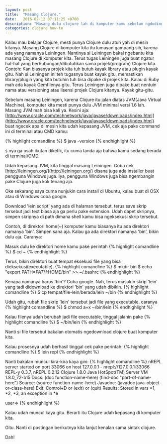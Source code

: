 ```yaml
---
layout: post
title:  "Masang Clojure."
date:   2016-02-12 07:11:25 +0700
description: "Masang dulu clojure lah di komputer kamu sebelum ngdoding clojure"
categories: clojure how-to
---
```


Kalau mau belajar Clojure, mesti punya Clojure dulu atuh yah di mesin kitanya. Masang Clojure di komputer kita itu lumayan gampang sih, karena ada yang namanya Leiningen. Nantinya si Leiningen bakal ngebantu kita masang Clojure di komputer kita. Terus tugas Leiningen juga buat ngatur hal-hal yang berhubungan/dibutuhkan sama projek(program) Clojure kita. Contoh: Kan biasanya projek kita tuh butuh kayak library atau plugin kayak gitu. Nah si Leiningen ini teh tugasnya buat kayak gitu, memastikan library/plugin yang kita butuhin tuh bisa dipake di projek kita. Kalau di Ruby mah ada kayak Gemfilenya gitu. Terus Leiningen juga dipake buat nentuin nama atau versioning atau lisensi projek Clojure kitanya. Kayak gitu-gitu.

Sebelum masang Leiningen, karena Clojure itu jalan diatas JVM(Java Virtual Machine), komputer kita mesti punya dulu JVM minimal versi 1.6 lah.  Masang JVM mah bisa kali ya. Kesini aja: [http://www.oracle.com/technetwork/java/javase/downloads/index.html](http://www.oracle.com/technetwork/java/javase/downloads/index.html) buat ngecek apa di mesin kita udah kepasang JVM, cek aja pake command ini di terminal atau CMD kamu:

{% highlight comandline %}
$ java -version
{% endhighlight %}

`$` nya ga usah ikutan diketik, itu cuma tanda aja bahwa kamu sedang berada di terminal/CMD.

Udah kepasang JVM, kita tinggal masang Leiningen. Coba cek [http://leiningen.org/](http://leiningen.org/) disana juga ada installer buat pengguna Windows juga. Iya, pengguna Windows juga bisa ngembangin pake Clojure juga kok tenang aja.

Oke sekarang saya cuma nunjukin cara install di Ubuntu, kalau buat di OSX atau di Windows coba google.

Download 'lein script' yang ada di halaman tersebut. terus save skrip tersebut jadi text biasa aja ga perlu pake extension. Udah dapet skripnya, simpen skripnya di path dimana shell kamu bisa ngeksekusi skrip tersebut.

Contoh, di direktori home(~) komputer kamu biasanya itu ada direktori namanya 'bin'. Simpen sana aja. Kalau ga ada direktori namanya 'bin', bikin dulu aja. Caranya:

Masuk dulu ke direktori home kamu pake perintah
{% highlight comandline %}
$ cd ~
{% endhighlight %}

Terus, bikin direktori buat tempat eksekusi file yang bisa dieksekusi(executable).
{% highlight comandline %}
$ mkdir bin
$ echo "export PATH=$PATH:$HOME/bin" >> ~/.bashrc
{% endhighlight %}

Kenapa namanya harus 'bin'? Coba google. Nah, terus masukin skrip 'lein' yang tadi didownload ke direktori 'bin' yang udah dibikin.
{% highlight comandline %}
$ cp tempat/file-lein/berada/lein ~/bin
{% endhighlight %}

Udah gitu, rubah file skrip 'lein' tersebut jadi file yang executable. caranya
{% highlight comandline %}
$ chmod a+x ~/bin/lein
{% endhighlight %}

Kalau filenya udah berubah jadi file executable, tinggal jalanin pake
{% highlight comandline %}
$ ~/bin/lein
{% endhighlight %}

Nanti si file tersebut bakalan otomatis ngedownload clojure buat komputer kita.

Kalau prosesnya udah berhasil tinggal cek pake perintah:
{% highlight comandline %}
$ lein repl
{% endhighlight %}

Nanti bakalan muncul kira-kira kaya gini:
{% highlight comandline %}
nREPL server started on port 33066 on host 127.0.0.1 - nrepl://127.0.0.1:33066
REPL-y 0.3.7, nREPL 0.2.12
Clojure 1.8.0
Java HotSpot(TM) Server VM 1.8.0_72-b15
    Docs: (doc function-name-here)
          (find-doc "part-of-name-here")
  Source: (source function-name-here)
 Javadoc: (javadoc java-object-or-class-here)
    Exit: Control+D or (exit) or (quit)
 Results: Stored in vars *1, *2, *3, an exception in *e

user=>
{% endhighlight %}

Kalau udah muncul kaya gitu. Berarti itu Clojure udah kepasang di komputer kita. 

Gitu. Nanti di postingan berikutnya kita lanjut kenalan sama sintak clojure. 

Dah!